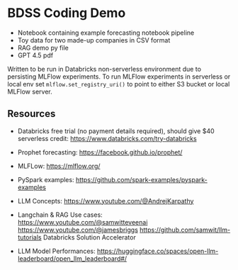 # BDSS Coding Demo

- Notebook containing example forecasting notebook pipeline
- Toy data for two made-up companies in CSV format
- RAG demo py file
- GPT 4.5 pdf 

Written to be run in Databricks non-serverless environment due to persisting MLFlow experiments. To run MLFlow experiments in serverless or local env set `mlflow.set_registry_uri()` to point to either S3 bucket or local MLFlow server.

## Resources

- Databricks free trial (no payment details required), should give $40 serverless credit: https://www.databricks.com/try-databricks 
- Prophet forecasting: https://facebook.github.io/prophet/
- MLFLow: https://mlflow.org/
- PySpark examples: https://github.com/spark-examples/pyspark-examples

- LLM Concepts: https://www.youtube.com/@AndrejKarpathy
- Langchain & RAG Use cases: https://www.youtube.com/@samwitteveenai https://www.youtube.com/@jamesbriggs https://github.com/samwit/llm-tutorials Databricks Solution Accelerator
- LLM Model Performances: https://huggingface.co/spaces/open-llm-leaderboard/open_llm_leaderboard#/




